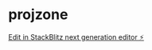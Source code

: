 # projzone

[Edit in StackBlitz next generation editor ⚡️](https://stackblitz.com/~/github.com/Jose-Karol-da-Costa/projzone)